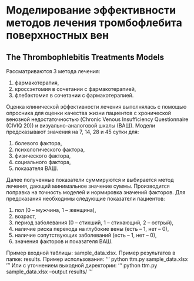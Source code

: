 # Моделирование эффективности методов лечения тромбофлебита поверхностных вен
## The Thrombophlebitis Treatments Models
Рассматриваются 3 метода лечения: 
1.	фармакотерапия, 
2.	кроссэктомия в сочетании с фармакотерапией, 
3.	флебэктомия в сочетании с фармакотерапией.

Оценка клинической эффективности лечения выполнялась с помощью опросника для оценки качества жизни пациентов c хронической венозной недостаточностью (Chronic Venous Insufficiency Questionnaire (CIVIQ 20)) и визуально-аналоговой шкалы (ВАШ). Модели предсказывают значения на 7, 14, 28 и 45 сутки для:
1.	болевого фактора, 
2.	психологического фактора, 
3.	физического фактора, 
4.	социального фактора,
5.	показателя ВАШ.

Далее полученные показатели суммируются и выбирается метод лечения, дающий минимальное значение суммы. Производится поправка на точность моделей и нормировка значений факторов.
Для предсказания необходимы следующие показатели пациентов: 
1.	пол (0 – мужчина, 1 – женщина),
2.	возраст,
3.	период заболевания (0 – стихший, 1 – стихающий, 2 – острый),
4.	наличие риска перехода на глубокие вены (есть – 1, нет – 0), 
5.	наличие сопутствующих заболеваний (есть – 1, нет – 0),
6.	значения факторов и показателя ВАШ.

Пример входной таблицы: sample_data.xlsx.
Пример результатов в папке: results.
Пример использования: 
‘‘‘
python ttm.py sample_data.xlsx
’’’
Или с уточнением выходной директории:
‘‘‘
python ttm.py sample_data.xlsx –output results/
’’’
